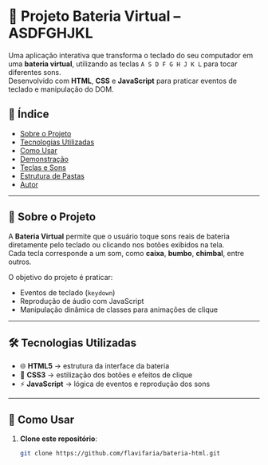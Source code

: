# 🥁 Projeto Bateria Virtual – ASDFGHJKL

Uma aplicação interativa que transforma o teclado do seu computador em uma **bateria virtual**, utilizando as teclas `A S D F G H J K L` para tocar diferentes sons.  
Desenvolvido com **HTML**, **CSS** e **JavaScript** para praticar eventos de teclado e manipulação do DOM.

## 📌 Índice
- [Sobre o Projeto](#-sobre-o-projeto)
- [Tecnologias Utilizadas](#-tecnologias-utilizadas)
- [Como Usar](#-como-usar)
- [Demonstração](#-demonstração)
- [Teclas e Sons](#-teclas-e-sons)
- [Estrutura de Pastas](#-estrutura-de-pastas)
- [Autor](#-autor)

---

## 📝 Sobre o Projeto

A **Bateria Virtual** permite que o usuário toque sons reais de bateria diretamente pelo teclado ou clicando nos botões exibidos na tela.  
Cada tecla corresponde a um som, como **caixa**, **bumbo**, **chimbal**, entre outros.

O objetivo do projeto é praticar:
- Eventos de teclado (`keydown`)  
- Reprodução de áudio com JavaScript  
- Manipulação dinâmica de classes para animações de clique

---

## 🛠 Tecnologias Utilizadas

- 🌐 **HTML5** → estrutura da interface da bateria  
- 🎨 **CSS3** → estilização dos botões e efeitos de clique  
- ⚡ **JavaScript** → lógica de eventos e reprodução dos sons

---

## 🚀 Como Usar

1. **Clone este repositório**:
   ```bash
   git clone https://github.com/flavifaria/bateria-html.git
